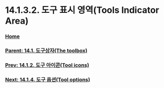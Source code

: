 # 14.1.3.2. 도구 표시 영역(Tools Indicator Area)

### [Home](./00-home.md)
### [Parent: 14.1. 도구상자(The toolbox)](./14-01-00-the-toolbox.md)
### [Prev: 14.1.2. 도구 아이콘(Tool icons)](./14-01-02-tool-icons.md)
### [Next: 14.1.4. 도구 옵션(Tool options)](./14-01-04-00-tool-options.md)
